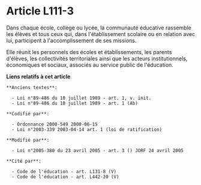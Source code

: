 # Article L111-3

Dans chaque école, collège ou lycée, la communauté éducative rassemble les élèves et tous ceux qui, dans l'établissement
scolaire ou en relation avec lui, participent à l'accomplissement de ses missions.

Elle réunit les personnels des écoles et établissements, les parents d'élèves, les collectivités territoriales ainsi que les
acteurs institutionnels, économiques et sociaux, associés au service public de l'éducation.

**Liens relatifs à cet article**

	**Anciens textes**:

	  - Loi n°89-486 du 10 juillet 1989 - art. 1, v. init.
	  - Loi n°89-486 du 10 juillet 1989 - art. 1 (Ab)

	**Codifié par**:

	  - Ordonnance 2000-549 2000-06-15
	  - Loi n°2003-339 2003-04-14 art. 1 (loi de ratification)

	**Modifié par**:

	  - Loi n°2005-380 du 23 avril 2005 - art. 3 () JORF 24 avril 2005

	**Cité par**:

	  - Code de l'éducation - art. L131-8 (V)
	  - Code de l'éducation - art. L442-20 (V)
